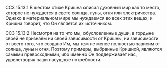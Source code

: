ССЗ 15.13:1	В шестом стихе Кришна описал духовный мир как то место, которое не нуждается в свете солнца, луны, огня или электричества. Однако в материальном мире мы нуждаемся во всех этих вещах; и Кришна говорит, что Он является их источником.

ССЗ 15.13:2	Несмотря на то что мы, обусловленные души, в гордыне своей не признаём ни своей зависимости от Кришны, ни зависимости от всего того, что создано Им, мы тем не менее полностью зависим от солнца, луны и огня. Поэтому примеры, выбранные Кришной, являются самыми превосходными, ибо именно Он поддерживает нас, удовлетворяя наши насущные потребности.
